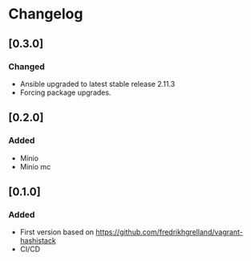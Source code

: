 # Changelog

## [0.3.0]

### Changed

- Ansible upgraded to latest stable release 2.11.3
- Forcing package upgrades.

## [0.2.0]

### Added

- Minio
- Minio mc

## [0.1.0]

### Added

- First version based on https://github.com/fredrikhgrelland/vagrant-hashistack
- CI/CD
